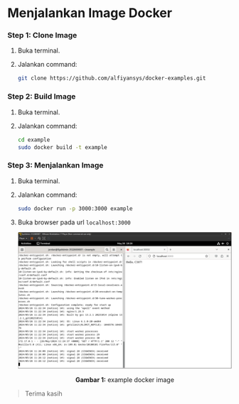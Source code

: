 # Menjalankan Image Docker

### Step 1: Clone Image

1. Buka terminal.
2. Jalankan command:

   ```bash
   git clone https://github.com/alfiyansys/docker-examples.git
   ```

### Step 2: Build Image

1. Buka terminal.
2. Jalankan command:

   ```bash
   cd example
   sudo docker build -t example
   ```

### Step 3: Menjalankan Image

1. Buka terminal.
2. Jalankan command:

   ```bash
   sudo docker run -p 3000:3000 example
   ```

3. Buka browser pada url `localhost:3000`
    <div align="center">
        <img src="./assets/1.png">
        <p><strong>Gambar 1:</strong> example docker image</p>
    </div>

> Terima kasih
